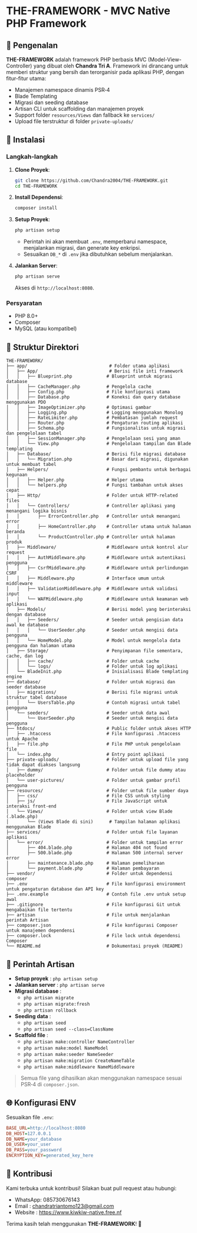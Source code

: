 # THE-FRAMEWORK - MVC Native PHP Framework

## 📌 Pengenalan

**THE-FRAMEWORK** adalah framework PHP berbasis MVC (Model-View-Controller) yang dibuat oleh **Chandra Tri A**. Framework ini dirancang untuk memberi struktur yang bersih dan terorganisir pada aplikasi PHP, dengan fitur-fitur utama:

- Manajemen namespace dinamis PSR‑4
- Blade Templating
- Migrasi dan seeding database
- Artisan CLI untuk scaffolding dan manajemen proyek
- Support folder `resources/Views` dan fallback ke `services/`
- Upload file terstruktur di folder `private-uploads/`

## 🚀 Instalasi

### Langkah-langkah

1. **Clone Proyek**:
   ```bash
   git clone https://github.com/Chandra2004/THE-FRAMEWORK.git
   cd THE-FRAMEWORK
   ```

2. **Install Dependensi**:
   ```bash
   composer install
   ```

3. **Setup Proyek**:
   ```bash
   php artisan setup
   ```
   - Perintah ini akan membuat `.env`, memperbarui namespace, menjalankan migrasi, dan generate key enkripsi.
   - Sesuaikan `DB_*` di `.env` jika dibutuhkan sebelum menjalankan.

4. **Jalankan Server**:
   ```bash
   php artisan serve
   ```
   Akses di `http://localhost:8080`.

### Persyaratan
- PHP 8.0+
- Composer
- MySQL (atau kompatibel)

## 📂 Struktur Direktori

```
THE-FRAMEWORK/
├── app/                               # Folder utama aplikasi
│   ├── App/                           # Berisi file inti framework
│   │   ├── Blueprint.php             # Blueprint untuk migrasi database
│   │   ├── CacheManager.php          # Pengelola cache
│   │   ├── Config.php                # File konfigurasi utama
│   │   ├── Database.php              # Koneksi dan query database menggunakan PDO
│   │   ├── ImageOptimizer.php        # Optimasi gambar
│   │   ├── Logging.php               # Logging menggunakan Monolog
│   │   ├── RateLimiter.php           # Pembatasan jumlah request
│   │   ├── Router.php                # Pengaturan routing aplikasi
│   │   ├── Schema.php                # Fungsionalitas untuk migrasi dan pengelolaan tabel
│   │   ├── SessionManager.php        # Pengelolaan sesi yang aman
│   │   └── View.php                  # Pengelolaan tampilan dan Blade templating
│   ├── Database/                     # Berisi file migrasi database
│   │   └── Migration.php             # Dasar dari migrasi, digunakan untuk membuat tabel
│   ├── Helpers/                      # Fungsi pembantu untuk berbagai kegunaan
│   │   ├── Helper.php                # Helper utama
│   │   └── helpers.php               # Fungsi tambahan untuk akses cepat
│   ├── Http/                         # Folder untuk HTTP-related files
│   │   └── Controllers/              # Controller aplikasi yang menangani logika bisnis
│   │       ├── ErrorController.php   # Controller untuk menangani error
│   │       ├── HomeController.php    # Controller utama untuk halaman beranda
│   │       └── ProductController.php # Controller untuk halaman produk
│   ├── Middleware/                   # Middleware untuk kontrol alur request
│   │   ├── AuthMiddleware.php        # Middleware untuk autentikasi pengguna
│   │   ├── CsrfMiddleware.php        # Middleware untuk perlindungan CSRF
│   │   ├── Middleware.php            # Interface umum untuk middleware
│   │   ├── ValidationMiddleware.php  # Middleware untuk validasi input
│   │   └── WAFMiddleware.php         # Middleware untuk keamanan web aplikasi
│   ├── Models/                       # Berisi model yang berinteraksi dengan database
│   │   ├── Seeders/                  # Seeder untuk pengisian data awal ke database
│   │   │   └── UserSeeder.php        # Seeder untuk mengisi data pengguna
│   │   └── HomeModel.php             # Model untuk mengelola data pengguna dan halaman utama
│   ├── Storage/                      # Penyimpanan file sementara, cache, dan log
│   │   ├── cache/                    # Folder untuk cache
│   │   └── logs/                     # Folder untuk log aplikasi
│   └── BladeInit.php                 # Inisialisasi Blade templating engine
├── database/                         # Folder untuk migrasi dan seeder database
│   ├── migrations/                   # Berisi file migrasi untuk struktur tabel database
│   │   └── UsersTable.php            # Contoh migrasi untuk tabel pengguna
│   └── seeders/                      # Seeder untuk data awal
│       └── UserSeeder.php            # Seeder untuk mengisi data pengguna
├── htdocs/                           # Public folder untuk akses HTTP
│   ├── .htaccess                     # File konfigurasi .htaccess untuk Apache
│   ├── file.php                      # File PHP untuk pengelolaan file
│   └── index.php                     # Entry point aplikasi
├── private-uploads/                  # Folder untuk upload file yang tidak dapat diakses langsung
│   ├── dummy/                        # Folder untuk file dummy atau placeholder
│   └── user-pictures/                # Folder untuk gambar profil pengguna
├── resources/                        # Folder untuk file sumber daya
│   ├── css/                          # File CSS untuk styling
│   ├── js/                           # File JavaScript untuk interaksi front-end
│   └── Views/                        # Folder untuk view Blade (.blade.php)
│       └── (Views Blade di sini)      # Tampilan halaman aplikasi menggunakan Blade
├── services/                         # Folder untuk file layanan aplikasi
│   └── error/                        # Folder untuk tampilan error
│       ├── 404.blade.php             # Halaman 404 not found
│       ├── 500.blade.php             # Halaman 500 internal server error
│       ├── maintenance.blade.php     # Halaman pemeliharaan
│       └── payment.blade.php         # Halaman pembayaran
├── vendor/                           # Folder untuk dependensi composer
├── .env                              # File konfigurasi environment untuk pengaturan database dan API key
├── .env.example                      # Contoh file .env untuk setup awal
├── .gitignore                        # File konfigurasi Git untuk mengabaikan file tertentu
├── artisan                           # File untuk menjalankan perintah Artisan
├── composer.json                     # File konfigurasi Composer untuk manajemen dependensi
├── composer.lock                     # File lock untuk dependensi Composer
└── README.md                         # Dokumentasi proyek (README)

```

## 🔧 Perintah Artisan

- **Setup proyek**        : `php artisan setup`
- **Jalankan server**     : `php artisan serve`
- **Migrasi database**    :
  - `php artisan migrate`
  - `php artisan migrate:fresh`
  - `php artisan rollback`
- **Seeding data**        :
  - `php artisan seed`
  - `php artisan seed --class=ClassName`
- **Scaffold file**       :
  - `php artisan make:controller NameController`
  - `php artisan make:model NameModel`
  - `php artisan make:seeder NameSeeder`
  - `php artisan make:migration CreateNameTable`
  - `php artisan make:middleware NameMiddleware`

> Semua file yang dihasilkan akan menggunakan namespace sesuai PSR‑4 di `composer.json`.

## 🌐 Konfigurasi ENV

Sesuaikan file `.env`:
```ini
BASE_URL=http://localhost:8080
DB_HOST=127.0.0.1
DB_NAME=your_database
DB_USER=your_user
DB_PASS=your_password
ENCRYPTION_KEY=generated_key_here
```

## 🤝 Kontribusi

Kami terbuka untuk kontribusi! Silakan buat pull request atau hubungi:

- WhatsApp: 085730676143
- Email   : chandratriantomo123@gmail.com
- Website : https://www.kiwkiw-native.free.nf

Terima kasih telah menggunakan **THE-FRAMEWORK**! 🚀